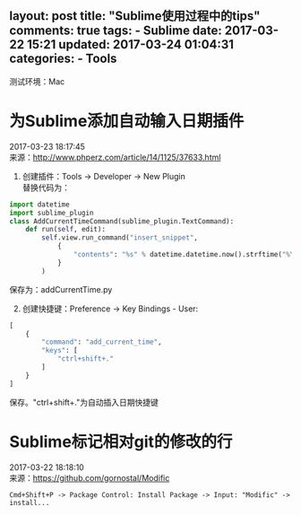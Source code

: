 layout: post
title: "Sublime使用过程中的tips"
comments: true
tags:
    - Sublime
date: 2017-03-22 15:21
updated: 2017-03-24 01:04:31
categories:
	- Tools
---

测试环境：Mac  

<!-- more --> 

# 为Sublime添加自动输入日期插件  

2017-03-23 18:17:45  
来源：<http://www.phperz.com/article/14/1125/37633.html>     
1. 创建插件：Tools → Developer → New Plugin   
替换代码为：

``` python
import datetime
import sublime_plugin
class AddCurrentTimeCommand(sublime_plugin.TextCommand):
    def run(self, edit):
        self.view.run_command("insert_snippet", 
            {
                "contents": "%s" % datetime.datetime.now().strftime("%Y-%m-%d %H:%M:%S") 
            }
        )
```

保存为：addCurrentTime.py

2. 创建快捷键：Preference → Key Bindings - User:  

``` python
[
    {
        "command": "add_current_time",
        "keys": [
            "ctrl+shift+."
        ]
    }
]
```

保存。"ctrl+shift+."为自动插入日期快捷键  


# Sublime标记相对git的修改的行  
2017-03-22 18:18:10  
来源：<https://github.com/gornostal/Modific>  
```
Cmd+Shift+P -> Package Control: Install Package -> Input: "Modific" -> install...
```
